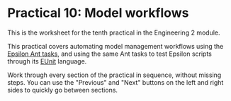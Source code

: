 # Practical 10: Model workflows

This is the worksheet for the tenth practical in the Engineering 2 module.

This practical covers automating model management workflows using the [Epsilon Ant tasks](https://eclipse.dev/epsilon/doc/workflow/), and using the same Ant tasks to test Epsilon scripts through its [EUnit](https://eclipse.dev/epsilon/doc/eunit/) language.

Work through every section of the practical in sequence, without missing steps. You can use the "Previous" and "Next" buttons on the left and right sides to quickly go between sections.